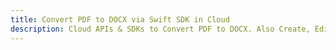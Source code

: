 ---title: Convert PDF to DOCX via Swift SDK in Clouddescription: Cloud APIs & SDKs to Convert PDF to DOCX. Also Create, Edit & Render Microsoft Word & OpenOffice documents in the Cloud.---
